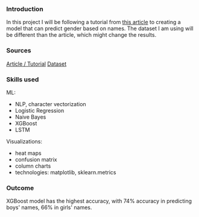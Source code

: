 ### Introduction ### 
In this project I will be following a tutorial from [this article](https://www.analyticsvidhya.com/blog/2023/03/name-based-gender-identification-using-nlp-and-python/) to creating a model that can predict gender based on names. The dataset I am using will be different than the article, which might change the results. 

### Sources ### 
[Article / Tutorial](https://www.analyticsvidhya.com/blog/2023/03/name-based-gender-identification-using-nlp-and-python/)
[Dataset](https://data.world/howarder/gender-by-name)

### Skills used ### 
ML: 
- NLP, character vectorization 
- Logistic Regression
- Naive Bayes
- XGBoost
- LSTM 

Visualizations:
- heat maps
- confusion matrix
- column charts 
- technologies: matplotlib, sklearn.metrics

### Outcome ### 
XGBoost model has the highest accuracy, with 74% accuracy in predicting boys' names, 66% in girls' names. 
